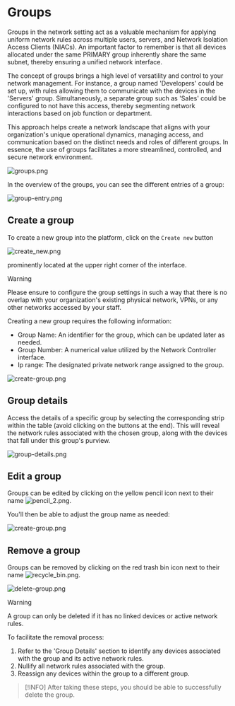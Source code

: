 # Groups

Groups in the network setting act as a valuable mechanism for applying uniform network rules across multiple users, servers, and Network Isolation Access Clients (NIACs). An important factor to remember is that all devices allocated under the same PRIMARY group inherently share the same subnet, thereby ensuring a unified network interface.

The concept of groups brings a high level of versatility and control to your network management. For instance, a group named 'Developers' could be set up, with rules allowing them to communicate with the devices in the 'Servers' group. Simultaneously, a separate group such as 'Sales' could be configured to not have this access, thereby segmenting network interactions based on job function or department.

This approach helps create a network landscape that aligns with your organization's unique operational dynamics, managing access, and communication based on the distinct needs and roles of different groups. In essence, the use of groups facilitates a more streamlined, controlled, and secure network environment.


![groups.png](/groups.png ':size=900')

In the overview of the groups, you can see the different entries of a group:

![group-entry.png](/group-entry_2.png ':size=900')




<!-- ### Primary vs Additional groups

Each user or device on your network can be assigned to one primary group, as well as numerous additional groups.

The primary group not only establishes the subnet for the user or device, but also determines its primary set of network rules. On the other hand, the role of additional groups is to supplement the network rules that are applied to the device; they do not influence its subnet.

For instance, consider a scenario where a user or device is assigned to one primary group and four additional groups. The user or device would obtain its subnet based on the IP range designated by the primary group. Then, the network rules from both the primary and all additional groups are aggregated and enforced on the user or device.

This flexible structure allows for a fine-tuned, layered approach to network management. Users or devices can benefit from a blend of network rules across multiple groups while adhering to clear subnet boundaries defined by their primary group. -->


<!-- ![edit-server.png](/edit-server.png ':size=600') -->


## Create a group

To create a new group into the platform, click on the `Create new` button 

![create_new.png](/create_new.png)

prominently located at the upper right corner of the interface.

> [!WARNING]
> Please ensure to configure the group settings in such a way that there is no overlap with your organization's existing physical network, VPNs, or any other networks accessed by your staff.

Creating a new group requires the following information:

- Group Name: An identifier for the group, which can be updated later as needed.
- Group Number: A numerical value utilized by the Network Controller interface.
- Ip range: The designated private network range assigned to the group.


![create-group.png](/create-group.png ':size=600')


## Group details
Access the details of a specific group by selecting the corresponding strip within the table (avoid clicking on the buttons at the end). This will reveal the network rules associated with the chosen group, along with the devices that fall under this group's purview.


![group-details.png](/group-entry.png ':size=900')


## Edit a group
Groups can be edited by clicking on the yellow pencil icon next to their name ![pencil_2.png](/pencil_2.png).

 You'll then be able to adjust the group name as needed:

![create-group.png](/edit-group.png ':size=600')



## Remove a group
Groups can be removed by clicking on the red trash bin icon next to their name 
![recycle_bin.png](/recycle_bin.png).



![delete-group.png](/delete-group.png ':size=500')



> [!WARNING]
> A group can only be deleted if it has no linked devices or active network rules.

To facilitate the removal process:

1. Refer to the 'Group Details' section to identify any devices associated with the group and its active network rules.
2. Nullify all network rules associated with the group.
3. Reassign any devices within the group to a different group.

> [!INFO]
> After taking these steps, you should be able to successfully delete the group.


